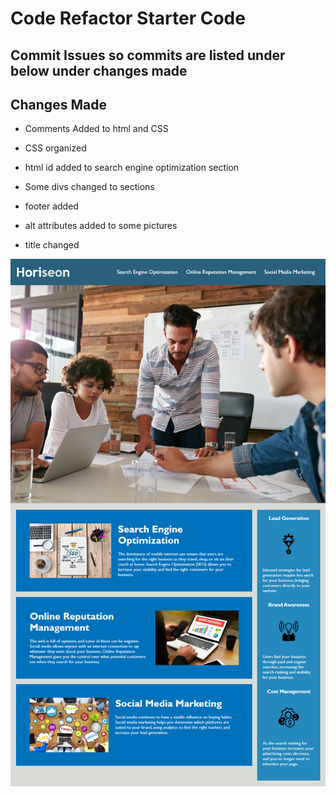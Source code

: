 # Code Refactor Starter Code

## Commit Issues so commits are listed under below under changes made

## Changes Made
* Comments Added to html and CSS

* CSS organized

* html id added to search engine optimization section 

* Some divs changed to sections

* footer added

* alt attributes added to some pictures

* title changed

![Alt text](./assets/images/01-html-css-git-homework-demo.png "Screenshot")
